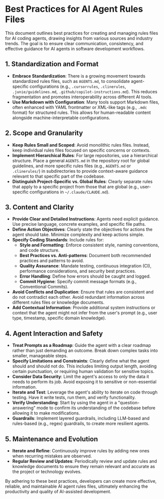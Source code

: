 # Best Practices for AI Agent Rules Files

This document outlines best practices for creating and managing rules files for AI coding agents, drawing insights from various sources and industry trends. The goal is to ensure clear communication, consistency, and effective guidance for AI agents in software development workflows.

## 1. Standardization and Format

*   **Embrace Standardization**: There is a growing movement towards standardized rules files, such as `AGENTS.md`, to consolidate agent-specific configurations (e.g., `.cursorrules`, `.clinerules`, `.junie/guidelines.md`, `.github/copilot-instructions.md`). This reduces fragmentation and promotes interoperability across different AI tools.
*   **Use Markdown with Configuration**: Many tools support Markdown files, often enhanced with YAML frontmatter or XML-like tags (e.g., `.mdc` format) for structured rules. This allows for human-readable content alongside machine-interpretable configurations.

## 2. Scope and Granularity

*   **Keep Rules Small and Scoped**: Avoid monolithic rules files. Instead, keep individual rules files focused on specific concerns or contexts.
*   **Implement Hierarchical Rules**: For large repositories, use a hierarchical structure. Place a general `AGENTS.md` in the repository root for global guidelines, and more specific rules files (e.g., `AGENTS.md` or `.clinerules/`) in subdirectories to provide context-aware guidance relevant to that specific part of the codebase.
*   **Distinguish Project-Specific vs. Global Rules**: Clearly separate rules that apply to a specific project from those that are global (e.g., user-specific configurations in `~/.claude/CLAUDE.md`).

## 3. Content and Clarity

*   **Provide Clear and Detailed Instructions**: Agents need explicit guidance. Use precise language, concrete examples, and specific file paths.
*   **Define Action Objectives**: Clearly state the objectives for actions the agent should take. Minimize complexity and keep actions simple.
*   **Specify Coding Standards**: Include rules for:
    *   **Style and Formatting**: Enforce consistent style, naming conventions, and code structure.
    *   **Best Practices vs. Anti-patterns**: Document both recommended practices and patterns to avoid.
    *   **Quality Assurance**: Mandate testing, continuous integration (CI), performance considerations, and security best practices.
    *   **Error Handling**: Define how errors should be caught and logged.
    *   **Commit Hygiene**: Specify commit message formats (e.g., Conventional Commits).
*   **Avoid Conflicts and Duplication**: Ensure that rules are consistent and do not contradict each other. Avoid redundant information across different rules files or knowledge documents.
*   **Add Contextual Information**: Provide additional system instructions or context that the agent might not infer from the user's prompt (e.g., user type, timestamp, specific domain knowledge).

## 4. Agent Interaction and Safety

*   **Treat Prompts as a Roadmap**: Guide the agent with a clear roadmap rather than just demanding an outcome. Break down complex tasks into smaller, manageable steps.
*   **Specify Limitations and Constraints**: Clearly define what the agent should and should not do. This includes limiting output length, avoiding certain punctuation, or requiring human validation for sensitive topics.
*   **Consider Data Security**: Limit the agent's access to only the data it needs to perform its job. Avoid exposing it to sensitive or non-essential information.
*   **Iterate and Test**: Leverage the agent's ability to iterate on code through testing. Have it write tests, run them, and verify functionality.
*   **Verify Understanding**: Start by using the agent in a "question-answering" mode to confirm its understanding of the codebase before allowing it to make modifications.
*   **Guardrails**: Implement layered guardrails, including LLM-based and rules-based (e.g., regex) guardrails, to create more resilient agents.

## 5. Maintenance and Evolution

*   **Iterate and Refine**: Continuously improve rules by adding new ones when recurring mistakes are observed.
*   **Regular Review and Updates**: Periodically review and update rules and knowledge documents to ensure they remain relevant and accurate as the project or technology evolves.

By adhering to these best practices, developers can create more effective, reliable, and maintainable AI agent rules files, ultimately enhancing the productivity and quality of AI-assisted development.
